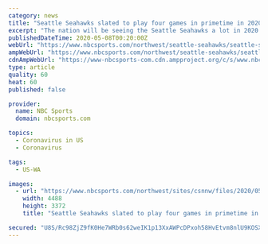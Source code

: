 ```yaml
---
category: news
title: "Seattle Seahawks slated to play four games in primetime in 2020"
excerpt: "The nation will be seeing the Seattle Seahawks a lot in 2020 and that’s good news for Seattle. The Seahawks are 19-2 in home primetime games since 2010 under Pete Carroll. They are 29-6-1 in all primetime games under Carroll."
publishedDateTime: 2020-05-08T00:20:00Z
webUrl: "https://www.nbcsports.com/northwest/seattle-seahawks/seattle-seahawks-slated-play-four-games-primetime-2020"
ampWebUrl: "https://www.nbcsports.com/northwest/seattle-seahawks/seattle-seahawks-slated-play-four-games-primetime-2020?amp"
cdnAmpWebUrl: "https://www-nbcsports-com.cdn.ampproject.org/c/s/www.nbcsports.com/northwest/seattle-seahawks/seattle-seahawks-slated-play-four-games-primetime-2020?amp"
type: article
quality: 60
heat: 60
published: false

provider:
  name: NBC Sports
  domain: nbcsports.com

topics:
  - Coronavirus in US
  - Coronavirus

tags:
  - US-WA

images:
  - url: "https://www.nbcsports.com/northwest/sites/csnnw/files/2020/05/07/usatsi_13656230.jpg"
    width: 4488
    height: 3372
    title: "Seattle Seahawks slated to play four games in primetime in 2020"

secured: "U8S/Rc98ZjZ9fK0He7WRb0s62weIK1p13XxAWPcDPxoh58HvEtvm8nlU9KOSX+Xklc7q9NkdEV2373E8y4isHl8oEjt4TMFQsymUb/2ZrsRqfjMt/FJaMtKalRBpDzN8jXncvnbQNd3o9XLmS/9O2qDUlwIk8+a9luxKyS+7ETf4giiqnMKjIPMo84QFvIfREsOeGCXiuTpmZ1+e+U5Z+hgcfOMkGDRVmEw8t1RqG6PMJ/p47i+afqgp7xiKXJJqRWLXFaqajl650o5WwdNjqgeNjaUW/LAOe7Iw+lMl1LUG6pHf94bRhxiRcUW1GM7n1yqwO0tGEgYTfelQZMUla+LoHVpDJh+yOeqV7bBZDFYCG9BW0cB211Fnt4XicLOqQAHqiAp0oFpF5GIX2GBGoS8DHLyA7ZINfLjcivMJVy9C2aDucFzmPx8aRAf3FgM8kyyFjznWUSWzcWPSVZ26ofpJxZ8ctek7EExbpq9WF/E=;eRGVG2gX0IpDkpKrRQl65Q=="
---
```



